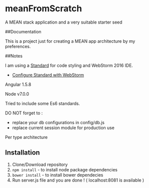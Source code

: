 # meanFromScratch
A MEAN stack application and a very suitable starter seed

##Documentation

This is a project just for creating a MEAN app architecture by my preferences.

##Notes

I am using a [Standard](https://github.com/feross/standard) for code styling and WebStorm 2016 IDE.
- [Configure Standard with WebStorm](https://github.com/feross/standard/blob/master/docs/webstorm.md)

Angular 1.5.8

Node v7.0.0

Tried to include some Es6 standards.

DO NOT forget to :
- replace your db configurations in config/db.js 
- replace current session module for production use

Per type architecture


## Installation

1. Clone/Download repository
2. `npm install` - to install node package dependencies
3. `bower install` - to install bower dependecies
4. Run server.js file and you are done ! ( localhost:8081 is available ) 
